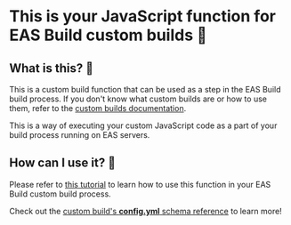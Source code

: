 # This is your JavaScript function for EAS Build custom builds 🎉

## What is this? 👀

This is a custom build function that can be used as a step in the EAS Build build process. If you don't know what custom builds are or how to use them, refer to the [custom builds documentation](https://docs.expo.dev/custom-builds/get-started/).

This is a way of executing your custom JavaScript code as a part of your build process running on EAS servers.

## How can I use it? 🚀

Please refer to [this tutorial](https://docs.expo.dev/custom-builds/functions/) to learn how to use this function in your EAS Build custom build process.

Check out the [custom build's **config.yml** schema reference](https://docs.expo.dev/custom-builds/schema/) to learn more!
